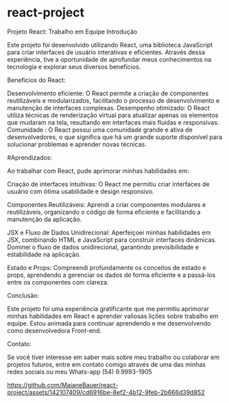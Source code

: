 # react-project
Projeto React: Trabalho em Equipe
Introdução

Este projeto foi desenvolvido utilizando React, uma biblioteca JavaScript para criar interfaces de usuário interativas e eficientes. Através dessa experiência, tive a oportunidade de aprofundar meus conhecimentos na tecnologia e explorar seus diversos benefícios.

Benefícios do React:

Desenvolvimento eficiente: O React permite a criação de componentes reutilizáveis e modularizados, facilitando o processo de desenvolvimento e manutenção de interfaces complexas.
Desempenho otimizado: O React utiliza técnicas de renderização virtual para atualizar apenas os elementos que mudaram na tela, resultando em interfaces mais fluidas e responsivas.
Comunidade : O React possui uma comunidade grande e ativa de desenvolvedores, o que significa que há um grande suporte disponível para solucionar problemas e aprender novas técnicas.

#Aprendizados:

Ao trabalhar com React, pude aprimorar minhas habilidades em:

Criação de interfaces intuitivas: 
O React me permitiu criar interfaces de usuário com ótima usabilidade e design responsivo.

Componentes Reutilizáveis: 
Aprendi a criar componentes modulares e reutilizáveis, organizando o código de forma eficiente e facilitando a manutenção da aplicação.

JSX e Fluxo de Dados Unidirecional:
Aperfeiçoei minhas habilidades em JSX, combinando HTML e JavaScript para construir interfaces dinâmicas. Dominei o fluxo de dados unidirecional, garantindo previsibilidade e estabilidade na aplicação.

Estado e Props: 
Compreendi profundamente os conceitos de estado e props, aprendendo a gerenciar os dados de forma eficiente e a passá-los entre os componentes com clareza.


Conclusão:

Este projeto foi uma experiência gratificante que me permitiu aprimorar minhas habilidades em React e aprender valiosas lições sobre trabalho em equipe. Estou animada para continuar aprendendo e me desenvolvendo como desenvolvedora Front-end.



Contato:

Se você tiver interesse em saber mais sobre meu trabalho ou colaborar em projetos futuros, entre em contato comigo através de uma das minhas redes sociais ou meu 
Whats-app (54) 9.9993-1905



https://github.com/MaianeBauer/react-project/assets/142107409/cd6916be-8ef2-4b12-9feb-2b666d39d852




